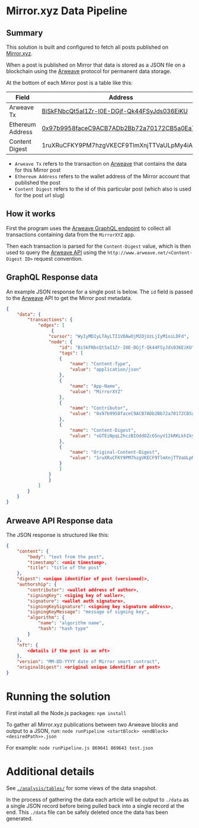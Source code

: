 # Mirror.xyz Data Pipeline

## Summary
This solution is built and configured to fetch all posts published on [Mirror.xyz](http://www.mirror.xyz).

When a post is published on Mirror that data is stored as a JSON file on a blockchain using the [Arweave](http://www.arweave.org) protocol for permanent data storage.

At the bottom of each Mirror post is a table like this:

| Field | Address |
|--|--|
| Arweave Tx | [BiSkFNbcQt5aI1Zr-I0E-DGjf-Qk44FSyJds036EiKU](https://viewblock.io/arweave/tx/BiSkFNbcQt5aI1Zr-I0E-DGjf-Qk44FSyJds036EiKU) |
| Ethereum Address | [0x97b9958faceC9ACB7ADb2Bb72a70172CB5a0Ea7C](https://etherscan.io/address/0x97b9958faceC9ACB7ADb2Bb72a70172CB5a0Ea7C) |
| Content Digest | 1ruXRuCFKY9PM7hzgVKECF9TlmXnjTTVaULpMy4iAGk |

- `Arweave Tx` refers to the transaction on [Arweave](https://viewblock.io/arweave/) that contains the data for this Mirror post
- `Ethereum Address` refers to the wallet address of the Mirror account that published the post 
- `Content Digest` refers to the id of this particular post (which also is used for the post url slug)

## How it works
First the program uses the [Arweave GraphQL endpoint](https://arweave.net/graphql) to collect all transactions containing data from the `MirrorXYZ` app.

Then each transaction is parsed for the `Content-Digest` value, which is then used to query the [Arweave API](http://www.arweave.net) using the `http://www.arweave.net/<Content-Digest ID>` request convention.

## GraphQL Response data

An example JSON response for a single post is below. The `id` field is passed to the [Arweave](http://www.arweave.net) API to get the Mirror post metadata.

```json
{
	"data": {
		"transactions": {
			"edges": [
				 {
				"cursor": "WyIyMDIyLTAyLTI1VDAwOjM2OjUzLjIyM1oiLDFd",
				"node": {
					"id": "BiSkFNbcQt5aI1Zr-I0E-DGjf-Qk44FSyJds036EiKU",
					"tags": [
					{
						"name": "Content-Type",
						"value": "application/json"
					},
					{
						"name": "App-Name",
						"value": "MirrorXYZ"
					},
					{
						"name": "Contributor",
						"value": "0x97b9958faceC9ACB7ADb2Bb72a70172CB5a0Ea7C"
					},
					{
						"name": "Content-Digest",
						"value": "sGTEiNpqL2hczBIOddOZc65nyV12kRKLkhIkyMWreuY"
					},
					{
						"name": "Original-Content-Digest",
						"value": "1ruXRuCFKY9PM7hzgVKECF9TlmXnjTTVaULpMy4iAGk"
					}
					]
				}
				}
			]
		}
	}
}
```

## Arweave API Response data

The JSON response is structured like this:

```json
{
	"content": {
		"body": "text from the post",
		"timestamp": <unix timestamp>,
		"title": "title of the post"
	},
	"digest": <unique identifier of post (versioned)>,
	"authorship": {
		"contributor": <wallet address of author>,
		"signingKey": <siging key of waller>,
		"signature": <wallet auth signature>,
		"signingKeySignature": <signing key signature address>,
		"signingKeyMessage": "message of signing key",
		"algorithm": {
			"name": "algorithm name",
			"hash": "hash type"
		}
	},
	"nft": {
		<details if the post is an nft>
	},
	"version": "MM-DD-YYYY date of Mirror smart contract",
	"originalDigest": <original unique identifier of post>
}
```

# Running the solution

First install all the Node.js packages: `npm install`

To gather all Mirror.xyz publications between two Arweave blocks and output to a JSON, run:
`node runPipeline <startBlock> <endBlock> <desiredPath>>.json`

For example: `node runPipeline.js 869641 869643 test.json`

# Additional details


See [`./analysis/tables/`](./analysis/tables) for some views of the data snapshot.

In the process of gathering the data each article will be output to `./data` as a single JSON record before being pulled back into a single record at the end.
This `./data` file can be safely deleted once the data has been generated. 